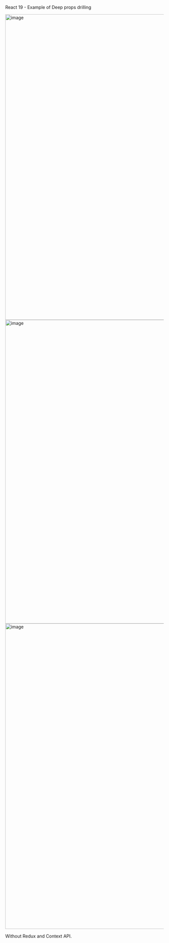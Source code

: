 React 19 - Example of Deep props drilling 

<img width="1912" height="972" alt="image" src="https://github.com/user-attachments/assets/4111ee07-88b3-42b6-be39-bfdb0a62367b" />

<img width="1917" height="966" alt="image" src="https://github.com/user-attachments/assets/0dc81c4f-00ed-45dd-a207-55f287e75d53" />

<img width="1920" height="972" alt="image" src="https://github.com/user-attachments/assets/6825f52d-93a5-4120-91fc-2c0b7ddd6957" />




Without Redux and Context API.
